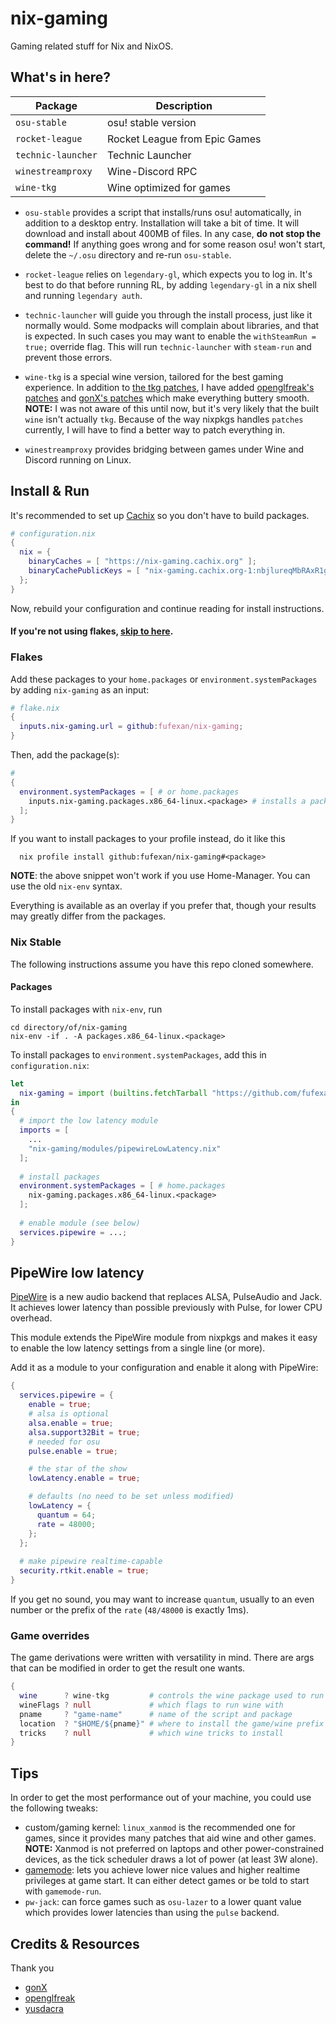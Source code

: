 # nix-gaming

Gaming related stuff for Nix and NixOS.

## What's in here?

Package              | Description
---------------------|---
`osu-stable`         | osu! stable version
`rocket-league`      | Rocket League from Epic Games
`technic-launcher`   | Technic Launcher
`winestreamproxy`    | Wine-Discord RPC
`wine-tkg`           | Wine optimized for games

* `osu-stable` provides a script that installs/runs osu! automatically, in
addition to a desktop entry.
Installation will take a bit of time. It will download and install about 400MB
of files. In any case, **do not stop the command!**
If anything goes wrong and for some reason osu! won't start, delete the `~/.osu`
directory and re-run `osu-stable`.

* `rocket-league` relies on `legendary-gl`, which expects you to log in. It's
best to do that before running RL, by adding `legendary-gl` in a nix shell and
running `legendary auth`.

* `technic-launcher` will guide you through the install process, just like it
normally would. Some modpacks will complain about libraries, and that is
expected. In such cases you may want to enable the `withSteamRun = true;`
override flag. This will run `technic-launcher` with `steam-run` and prevent
those errors.

* `wine-tkg` is a special wine version, tailored for the best gaming experience.
In addition to [the tkg patches](https://github.com/Frogging-Family/wine-tkg-git),
I have added [openglfreak's patches](https://github.com/openglfreak/wine-tkg-userpatches) and
[gonX's patches](https://drive.google.com/drive/folders/17MVlyXixv7uS3JW4B-H8oS4qgLn7eBw5)
which make everything buttery smooth.
**NOTE:** I was not aware of this until now, but it's very likely that the built
`wine` isn't actually `tkg`. Because of the way nixpkgs handles `patches` currently,
I will have to find a better way to patch everything in.

* `winestreamproxy` provides bridging between games under Wine and Discord
running on Linux.

## Install & Run

It's recommended to set up [Cachix](https://app.cachix.org/cache/nix-gaming) so
you don't have to build packages.
```nix
# configuration.nix
{
  nix = {
    binaryCaches = [ "https://nix-gaming.cachix.org" ];
    binaryCachePublicKeys = [ "nix-gaming.cachix.org-1:nbjlureqMbRAxR1gJ/f3hxemL9svXaZF/Ees8vCUUs4=" ];
  };
}
```
Now, rebuild your configuration and continue reading for install instructions.

#### If you're not using flakes, [skip to here](#nix-stable).

### Flakes

Add these packages to your `home.packages` or `environment.systemPackages` by
adding `nix-gaming` as an input:
```nix
# flake.nix
{
  inputs.nix-gaming.url = github:fufexan/nix-gaming;
}
```

Then, add the package(s):
```nix
#
{
  environment.systemPackages = [ # or home.packages
    inputs.nix-gaming.packages.x86_64-linux.<package> # installs a package
  ];
}
```

If you want to install packages to your profile instead, do it like this
```
  nix profile install github:fufexan/nix-gaming#<package>
```
**NOTE**: the above snippet won't work if you use Home-Manager. You can use the
old `nix-env` syntax.

Everything is available as an overlay if you prefer that, though your results
may greatly differ from the packages.

### Nix Stable

The following instructions assume you have this repo cloned somewhere.

#### Packages

To install packages with `nix-env`, run
```
cd directory/of/nix-gaming
nix-env -if . -A packages.x86_64-linux.<package>
```

To install packages to `environment.systemPackages`, add this in
`configuration.nix`:
```nix
let
  nix-gaming = import (builtins.fetchTarball "https://github.com/fufexan/nix-gaming/archive/master.tar.gz");
in
{
  # import the low latency module
  imports = [
    ...
    "nix-gaming/modules/pipewireLowLatency.nix"
  ];
  
  # install packages
  environment.systemPackages = [ # home.packages
    nix-gaming.packages.x86_64-linux.<package>
  ];
  
  # enable module (see below)
  services.pipewire = ...;
}
```

## PipeWire low latency

[PipeWire](https://nixos.wiki/wiki/PipeWire) is a new audio backend that
replaces ALSA, PulseAudio and Jack. It achieves lower latency than possible
previously with Pulse, for lower CPU overhead.

This module extends the PipeWire module from nixpkgs and makes it easy to
enable the low latency settings from a single line (or more).

Add it as a module to your configuration and enable it along with PipeWire:
```nix
{
  services.pipewire = {
    enable = true;
    # alsa is optional
    alsa.enable = true;
    alsa.support32Bit = true;
    # needed for osu
    pulse.enable = true;

    # the star of the show
    lowLatency.enable = true;

    # defaults (no need to be set unless modified)
    lowLatency = {
      quantum = 64;
      rate = 48000;
    };
  };
  
  # make pipewire realtime-capable
  security.rtkit.enable = true;
}
```

If you get no sound, you may want to increase `quantum`, usually to an even
number or the prefix of the `rate` (`48/48000` is exactly 1ms).

### Game overrides

The game derivations were written with versatility in mind. There are args that
can be modified in order to get the result one wants.
```nix
{
  wine      ? wine-tkg         # controls the wine package used to run wine games
  wineFlags ? null             # which flags to run wine with
  pname     ? "game-name"      # name of the script and package
  location  ? "$HOME/${pname}" # where to install the game/wine prefix
  tricks    ? null             # which wine tricks to install
}
```

## Tips

In order to get the most performance out of your machine, you could use the
following tweaks:

- custom/gaming kernel: `linux_xanmod` is the recommended one for games, since
it provides many patches that aid wine and other games.
**NOTE:** Xanmod is not preferred on laptops and other power-constrained devices,
as the tick scheduler draws a lot of power (at least 3W alone).
- [gamemode](https://github.com/FeralInteractive/gamemode): lets you achieve lower
nice values and higher realtime privileges at game start. It can either detect
games or be told to start with `gamemode-run`.
- `pw-jack`: can force games such as `osu-lazer` to a lower quant value which provides
lower latencies than using the `pulse` backend.

## Credits & Resources
 
Thank you
- [gonX](https://github.com/gonX)
- [openglfreak](https://github.com/openglfreak)
- [yusdacra](https://github.com/yusdacra)
